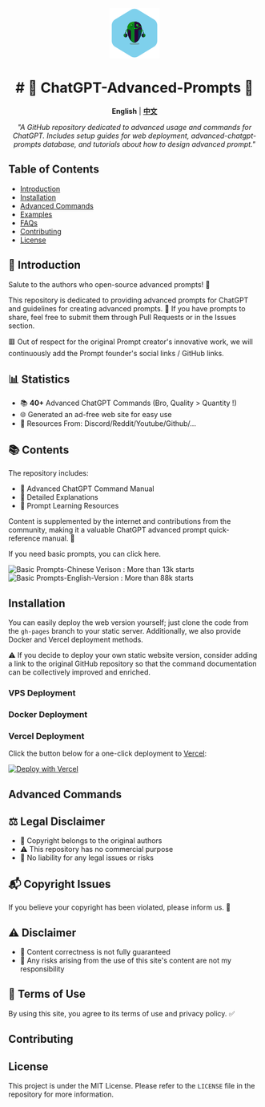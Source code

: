 <p align="center">
  <a href="https://prompt.garyhou2023.info/">
    <img src="./template/img/logo.svg" alt="Logo" width="100">
  </a>
</p>
<h1 align="center"># 🌟 ChatGPT-Advanced-Prompts 🌟</h1>

<p align="center">
  <strong>English</strong> | <a href="./readme-cn.md"><strong>中文</strong></a>
</p>

<p align="center">
  <em>
    "A GitHub repository dedicated to advanced usage and commands for ChatGPT. Includes setup guides for web deployment, advanced-chatgpt-prompts database, and tutorials about how to design advanced prompt."
  </em>
</p>


## Table of Contents

- [Introduction](#Introduction)
- [Installation](#Installation)
- [Advanced Commands](#Advanced-Commands)
- [Examples](#Examples)
- [FAQs](#FAQs)
- [Contributing](#Contributing)
- [License](#License)



## 📌 Introduction

Salute to the authors who open-source advanced prompts! 🙌

This repository is dedicated to providing advanced prompts for ChatGPT and guidelines for creating advanced prompts. 📖 If you have prompts to share, feel free to submit them through Pull Requests or in the Issues section.

🟥 Out of respect for the original Prompt creator's innovative work, we will continuously add the Prompt founder's social links / GitHub links.


## 📊 Statistics

- 📚 **40+** Advanced ChatGPT Commands  (Bro, Quality > Quantity !)
- 🌐 Generated an ad-free web site for easy use
- 🛄 Resources From: Discord/Reddit/Youtube/Github/...

## 📚 Contents

The repository includes:
- 📘 Advanced ChatGPT Command Manual
- 📙 Detailed Explanations
- 📕 Prompt Learning Resources

Content is supplemented by the internet and contributions from the community, making it a valuable ChatGPT advanced prompt quick-reference manual. 🌟

If you need basic prompts, you can click here.

![Basic Prompts-Chinese Verison](https://github.com/PlexPt/awesome-chatgpt-prompts-zh) : More than 13k starts
![Basic Prompts-English-Version](https://github.com/f/awesome-chatgpt-prompts) : More than 88k starts 



## Installation

You can easily deploy the web version yourself; just clone the code from the `gh-pages` branch to your static server. Additionally, we also provide Docker and Vercel deployment methods.

⚠️ If you decide to deploy your own static website version, consider adding a link to the original GitHub repository so that the command documentation can be collectively improved and enriched.

### VPS Deployment

### Docker Deployment

### Vercel Deployment

Click the button below for a one-click deployment to [Vercel](https://vercel.com):

[![Deploy with Vercel](https://vercel.com/button)](https://vercel.com/new/clone?repository-url=https://github.com/hougarry/chatgpt-advanced-prompts)

## Advanced Commands

## ⚖️ Legal Disclaimer

- 📝 Copyright belongs to the original authors
- ⚠️ This repository has no commercial purpose
- 🚫 No liability for any legal issues or risks

## 📬 Copyright Issues

If you believe your copyright has been violated, please inform us. 💌

## ⚠️ Disclaimer

- 🛑 Content correctness is not fully guaranteed
- 🚫 Any risks arising from the use of this site's content are not my responsibility

## 📜 Terms of Use

By using this site, you agree to its terms of use and privacy policy. ✅

## Contributing

## License

This project is under the MIT License. Please refer to the `LICENSE` file in the repository for more information.

